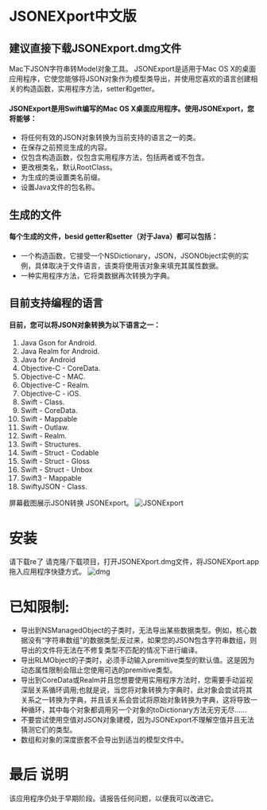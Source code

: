 # JSONEXport中文版

## 建议直接下载JSONExport.dmg文件

  Mac下JSON字符串转Model对象工具。
  JSONExport是适用于Mac OS X的桌面应用程序，它使您能够将JSON对象作为模型类导出，并使用您喜欢的语言创建相关的构造函数，实用程序方法，setter和getter。
  
#### JSONExport是用Swift编写的Mac OS X桌面应用程序。使用JSONExport，您将能够：

  * 将任何有效的JSON对象转换为当前支持的语言之一的类。
  * 在保存之前预览生成的内容。
  * 仅包含构造函数，仅包含实用程序方法，包括两者或不包含。
  * 更改根类名，默认RootClass。
  * 为生成的类设置类名前缀。
  * 设置Java文件的包名称。
  
## 生成的文件

#### 每个生成的文件，besid getter和setter（对于Java）都可以包括：

  * 一个构造函数，它接受一个NSDictionary，JSON，JSONObject实例的实例，具体取决于文件语言，该类将使用该对象来填充其属性数据。
  * 一种实用程序方法，它将类数据再次转换为字典。

## 目前支持编程的语言

#### 目前，您可以将JSON对象转换为以下语言之一：

1. Java Gson for Android.
2. Java Realm for Android.
3. Java for Android
4. Objective-C - CoreData.
5. Objective-C - MAC.
6. Objective-C - Realm.
7. Objective-C - iOS.
8. Swift - Class.
9. Swift - CoreData.
10. Swift - Mappable
11. Swift - Outlaw.
12. Swift - Realm.
13. Swift - Structures.
14. Swift - Struct - Codable
15. Swift - Struct - Gloss
16. Swift - Struct - Unbox
17. Swift3 - Mappable
18. SwiftyJSON - Class.

  屏幕截图展示JSON转换 JSONExport。
![JSONExport](https://upload-images.jianshu.io/upload_images/5969066-784d219926f36465.png?imageMogr2/auto-orient/strip%7CimageView2/2/w/1240)

安装
========================
请下载re了
请克隆/下载项目，打开JSONEXport.dmg文件，将JSONEXport.app拖入应用程序快捷方式。
![dmg](https://upload-images.jianshu.io/upload_images/5969066-33807d7ce2a3ad8f.png?imageMogr2/auto-orient/strip%7CimageView2/2/w/1240)

已知限制:
========================
* 导出到NSManagedObject的子类时，无法导出某些数据类型。例如，核心数据没有“字符串数组”的数据类型;反过来，如果您的JSON包含字符串数组，则导出的文件将无法在不修复类型不匹配的情况下进行编译。
* 导出RLMObject的子类时，必须手动输入premitive类型的默认值。这是因为动态属性限制会阻止您使用可选的premitive类型。
* 导出到CoreData或Realm并且您想要使用实用程序方法时，您需要手动监视深层关系循环调用;也就是说，当您将对象转换为字典时，此对象会尝试将其关系之一转换为字典，并且该关系会尝试将原始对象转换为字典，这将导致一种循环，其中每个对象都调用另一个对象的toDictionary方法无穷无尽......
* 不要尝试使用空值对JSON对象建模，因为JSONExport不理解空值并且无法猜测它们的类型。
* 数组和对象的深度嵌套不会导出到适当的模型文件中。

最后 说明
========================
该应用程序仍处于早期阶段。请报告任何问题，以便我可以改进它。
